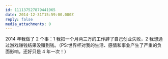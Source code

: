 ```yaml
---
id: 111137527879441965
date: 2014-12-31T15:59:00.000Z
reply: false
media_attachments: 0
---
```


2014 年我做了 2 个事：1 我把一个月两三万的工作辞了自己创业失败，2 我想通过游戏赚钱结果没赚到钱。（PS:世界杯对我的生活、感情和事业产生了严重的负面影响，还好只是 4 年一次！）

